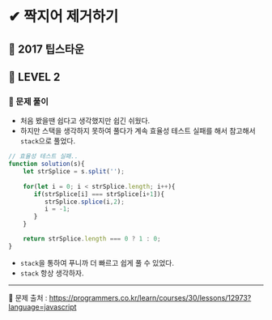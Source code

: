 # ✔ 짝지어 제거하기
## 📌 2017 팁스타운
## 🌈 LEVEL 2
### 🔸 문제 풀이
- 처음 봤을땐 쉽다고 생각했지만 쉽긴 쉬웠다.
- 하지만 스택을 생각하지 못하여 풀다가 계속 효율성 테스트 실패를 해서 참고해서 `stack`으로 풀었다.
```javascript
// 효율성 테스트 실패..
function solution(s){
    let strSplice = s.split('');
    
    for(let i = 0; i < strSplice.length; i++){
       if(strSplice[i] === strSplice[i+1]){
          strSplice.splice(i,2);
          i = -1;
       }
    }

    return strSplice.length === 0 ? 1 : 0;
}
```
- `stack`을 통하여 푸니까 더 빠르고 쉽게 풀 수 있었다.
- `stack` 항상 생각하자.
<hr>

📌 문제 출처 : https://programmers.co.kr/learn/courses/30/lessons/12973?language=javascript